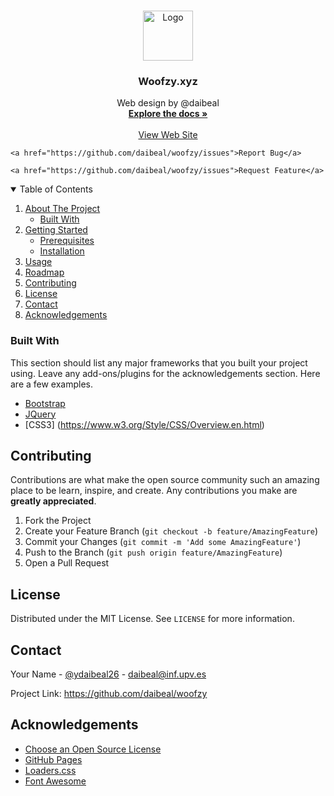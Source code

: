 <!--
*** Thanks for checking out the Best-README-Template. If you have a suggestion
*** that would make this better, please fork the repo and create a pull request
*** or simply open an issue with the tag "enhancement".
*** Thanks again! Now go create something AMAZING! :D
-->

<!-- PROJECT SHIELDS -->

<!--
*** I'm using markdown "reference style" links for readability.
*** Reference links are enclosed in brackets [ ] instead of parentheses ( ).
*** See the bottom of this document for the declaration of the reference variables
*** for contributors-url, forks-url, etc. This is an optional, concise syntax you may use.
*** https://www.markdownguide.org/basic-syntax/#reference-style-links
-->



<!-- PROJECT LOGO -->

<br />
<p align="center">
  <a href="https://github.com/daibeal/woofzy">
    <img src="https://daibealdotcom.files.wordpress.com/2021/05/cleanshot-2021-05-16-at-21.52.19.gif?w=800" alt="Logo" width="80" height="80">
  </a>

  <h3 align="center">Woofzy.xyz</h3>

  <p align="center">
    Web design by @daibeal
    <br />
    <a href="https://github.com/othneildrew/Best-README-Template"><strong>Explore the docs »</strong></a>
    <br />
    <br />
    <a href="https://www.woofzy.xyz">View Web Site</a>

    <a href="https://github.com/daibeal/woofzy/issues">Report Bug</a>

    <a href="https://github.com/daibeal/woofzy/issues">Request Feature</a>

  </p>
</p>

<!-- TABLE OF CONTENTS -->

<details open="open">
  <summary>Table of Contents</summary>
  <ol>
    <li>
      <a href="#about-the-project">About The Project</a>
      <ul>
        <li><a href="#built-with">Built With</a></li>
      </ul>
    </li>
    <li>
      <a href="#getting-started">Getting Started</a>
      <ul>
        <li><a href="#prerequisites">Prerequisites</a></li>
        <li><a href="#installation">Installation</a></li>
      </ul>
    </li>
    <li><a href="#usage">Usage</a></li>
    <li><a href="#roadmap">Roadmap</a></li>
    <li><a href="#contributing">Contributing</a></li>
    <li><a href="#license">License</a></li>
    <li><a href="#contact">Contact</a></li>
    <li><a href="#acknowledgements">Acknowledgements</a></li>
  </ol>
</details>



### Built With

This section should list any major frameworks that you built your project using. Leave any add-ons/plugins for the acknowledgements section. Here are a few examples.

-   [Bootstrap](https://getbootstrap.com)
-   [JQuery](https://jquery.com)
-   [CSS3] (https://www.w3.org/Style/CSS/Overview.en.html)

<!-- GETTING STARTED -->





## Contributing

Contributions are what make the open source community such an amazing place to be learn, inspire, and create. Any contributions you make are **greatly appreciated**.

1.  Fork the Project
2.  Create your Feature Branch (`git checkout -b feature/AmazingFeature`)
3.  Commit your Changes (`git commit -m 'Add some AmazingFeature'`)
4.  Push to the Branch (`git push origin feature/AmazingFeature`)
5.  Open a Pull Request

<!-- LICENSE -->

## License

Distributed under the MIT License. See `LICENSE` for more information.

<!-- CONTACT -->

## Contact

Your Name - [@ydaibeal26](https://twitter.com/your_username) - daibeal@inf.upv.es

Project Link: <https://github.com/daibeal/woofzy>

<!-- ACKNOWLEDGEMENTS -->

## Acknowledgements


-   [Choose an Open Source License](https://choosealicense.com)
-   [GitHub Pages](https://pages.github.com)
-   [Loaders.css](https://connoratherton.com/loaders)
-   [Font Awesome](https://fontawesome.com)

<!-- MARKDOWN LINKS & IMAGES -->

<!-- https://www.markdownguide.org/basic-syntax/#reference-style-links -->
